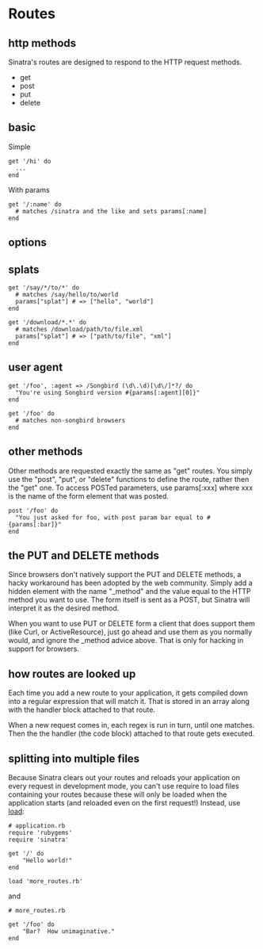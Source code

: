 Routes
======

http methods
------------
Sinatra's routes are designed to respond to the HTTP request methods.  

* get
* post
* put
* delete



basic
-----
Simple

	get '/hi' do
	  ...
	end

With params

	get '/:name' do
	  # matches /sinatra and the like and sets params[:name]
	end

options
-------

splats
------
	get '/say/*/to/*' do
	  # matches /say/hello/to/world
	  params["splat"] # => ["hello", "world"]
	end

	get '/download/*.*' do
	  # matches /download/path/to/file.xml
	  params["splat"] # => ["path/to/file", "xml"]
	end


user agent
----------
	get '/foo', :agent => /Songbird (\d\.\d)[\d\/]*?/ do
	  "You're using Songbird version #{params[:agent][0]}"
	end

	get '/foo' do
	  # matches non-songbird browsers
	end

other methods
-------------
Other methods are requested exactly the same as "get" routes.  You simply use
the "post", "put", or "delete" functions to define the route, rather then the
"get" one.  To access POSTed parameters, use params\[:xxx\] where xxx is the name
of the form element that was posted.

    post '/foo' do
      "You just asked for foo, with post param bar equal to #{params[:bar]}"
    end


the PUT and DELETE methods
--------------------------
Since browsers don't natively support the PUT and DELETE methods, a hacky
workaround has been adopted by the web community.  Simply add a hidden element
with the name "\_method" and the value equal to the HTTP method you want to use.
The form itself is sent as a POST, but Sinatra will interpret it as the desired
method.  

When you want to use PUT or DELETE form a client that does support them (like
Curl, or ActiveResource), just go ahead and use them as you normally would, and
ignore the \_method advice above.  That is only for hacking in support for
browsers.

how routes are looked up
------------------------
Each time you add a new route to your application, it gets compiled down into a
regular expression that will match it.  That is stored in an array along with
the handler block attached to that route.

When a new request comes in, each regex is run in turn, until one matches.  Then
the the handler (the code block) attached to that route gets executed.

splitting into multiple files
-----------------------------
Because Sinatra clears out your routes and reloads your application on every 
request in development mode, you can't use require to load files containing 
your routes because these will only be loaded when the application starts 
(and reloaded even on the first request!)  Instead, use [load](http://www.ruby-doc.org/core/classes/Kernel.html#M005966 "Ruby RDoc: load"):

    # application.rb
    require 'rubygems'
    require 'sinatra'
    
    get '/' do
        "Hello world!"
    end
    
    load 'more_routes.rb'

and

    # more_routes.rb
    
    get '/foo' do
        "Bar?  How unimaginative."
    end
